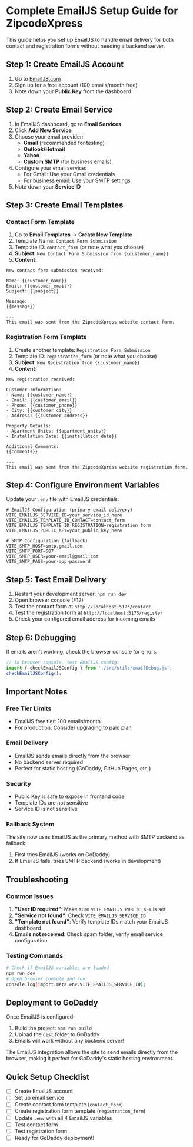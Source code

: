# Complete EmailJS Setup Guide for ZipcodeXpress

This guide helps you set up EmailJS to handle email delivery for both contact and registration forms without needing a backend server.

## Step 1: Create EmailJS Account

1. Go to [EmailJS.com](https://www.emailjs.com/)
2. Sign up for a free account (100 emails/month free)
3. Note down your **Public Key** from the dashboard

## Step 2: Create Email Service

1. In EmailJS dashboard, go to **Email Services**
2. Click **Add New Service**
3. Choose your email provider:
   - **Gmail** (recommended for testing)
   - **Outlook/Hotmail**
   - **Yahoo**
   - **Custom SMTP** (for business emails)
4. Configure your email service:
   - For Gmail: Use your Gmail credentials
   - For business email: Use your SMTP settings
5. Note down your **Service ID**

## Step 3: Create Email Templates

### Contact Form Template
1. Go to **Email Templates** → **Create New Template**
2. Template Name: `Contact Form Submission`
3. Template ID: `contact_form` (or note what you choose)
4. **Subject**: `New Contact Form Submission from {{customer_name}}`
5. **Content**:
```
New contact form submission received:

Name: {{customer_name}}
Email: {{customer_email}}
Subject: {{subject}}

Message:
{{message}}

---
This email was sent from the ZipcodeXpress website contact form.
```

### Registration Form Template
1. Create another template: `Registration Form Submission`
2. Template ID: `registration_form` (or note what you choose)
3. **Subject**: `New Registration from {{customer_name}}`
4. **Content**:
```
New registration received:

Customer Information:
- Name: {{customer_name}}
- Email: {{customer_email}}
- Phone: {{customer_phone}}
- City: {{customer_city}}
- Address: {{customer_address}}

Property Details:
- Apartment Units: {{apartment_units}}
- Installation Date: {{installation_date}}

Additional Comments:
{{comments}}

---
This email was sent from the ZipcodeXpress website registration form.
```

## Step 4: Configure Environment Variables

Update your `.env` file with EmailJS credentials:

```env
# EmailJS Configuration (primary email delivery)
VITE_EMAILJS_SERVICE_ID=your_service_id_here
VITE_EMAILJS_TEMPLATE_ID_CONTACT=contact_form
VITE_EMAILJS_TEMPLATE_ID_REGISTRATION=registration_form
VITE_EMAILJS_PUBLIC_KEY=your_public_key_here

# SMTP Configuration (fallback)
VITE_SMTP_HOST=smtp.gmail.com
VITE_SMTP_PORT=587
VITE_SMTP_USER=your-email@gmail.com
VITE_SMTP_PASS=your-app-password
```

## Step 5: Test Email Delivery

1. Restart your development server: `npm run dev`
2. Open browser console (F12)
3. Test the contact form at `http://localhost:5173/contact`
4. Test the registration form at `http://localhost:5173/register`
5. Check your configured email address for incoming emails

## Step 6: Debugging

If emails aren't working, check the browser console for errors:

```javascript
// In browser console, test EmailJS config:
import { checkEmailJSConfig } from './src/utils/emailDebug.js';
checkEmailJSConfig();
```

## Important Notes

### Free Tier Limits
- EmailJS free tier: 100 emails/month
- For production: Consider upgrading to paid plan

### Email Delivery
- EmailJS sends emails directly from the browser
- No backend server required
- Perfect for static hosting (GoDaddy, GitHub Pages, etc.)

### Security
- Public Key is safe to expose in frontend code
- Template IDs are not sensitive
- Service ID is not sensitive

### Fallback System
The site now uses EmailJS as the primary method with SMTP backend as fallback:
1. First tries EmailJS (works on GoDaddy)
2. If EmailJS fails, tries SMTP backend (works in development)

## Troubleshooting

### Common Issues
1. **"User ID required"**: Make sure `VITE_EMAILJS_PUBLIC_KEY` is set
2. **"Service not found"**: Check `VITE_EMAILJS_SERVICE_ID`
3. **"Template not found"**: Verify template IDs match your EmailJS dashboard
4. **Emails not received**: Check spam folder, verify email service configuration

### Testing Commands
```bash
# Check if EmailJS variables are loaded
npm run dev
# Open browser console and run:
console.log(import.meta.env.VITE_EMAILJS_SERVICE_ID);
```

## Deployment to GoDaddy

Once EmailJS is configured:
1. Build the project: `npm run build`
2. Upload the `dist` folder to GoDaddy
3. Emails will work without any backend server!

The EmailJS integration allows the site to send emails directly from the browser, making it perfect for GoDaddy's static hosting environment.

## Quick Setup Checklist

- [ ] Create EmailJS account
- [ ] Set up email service
- [ ] Create contact form template (`contact_form`)
- [ ] Create registration form template (`registration_form`)
- [ ] Update `.env` with all 4 EmailJS variables
- [ ] Test contact form
- [ ] Test registration form
- [ ] Ready for GoDaddy deployment!
